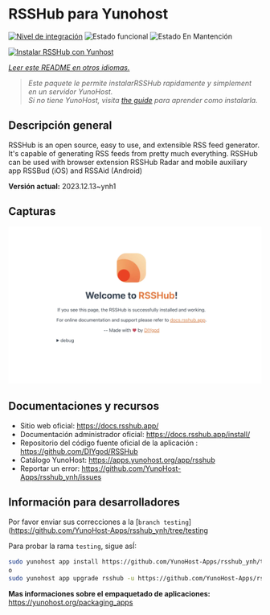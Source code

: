 <!--
Este archivo README esta generado automaticamente<https://github.com/YunoHost/apps/tree/master/tools/readme_generator>
No se debe editar a mano.
-->

# RSSHub para Yunohost

[![Nivel de integración](https://dash.yunohost.org/integration/rsshub.svg)](https://dash.yunohost.org/appci/app/rsshub) ![Estado funcional](https://ci-apps.yunohost.org/ci/badges/rsshub.status.svg) ![Estado En Mantención](https://ci-apps.yunohost.org/ci/badges/rsshub.maintain.svg)

[![Instalar RSSHub con Yunhost](https://install-app.yunohost.org/install-with-yunohost.svg)](https://install-app.yunohost.org/?app=rsshub)

*[Leer este README en otros idiomas.](./ALL_README.md)*

> *Este paquete le permite instalarRSSHub rapidamente y simplement en un servidor YunoHost.*  
> *Si no tiene YunoHost, visita [the guide](https://yunohost.org/install) para aprender como instalarla.*

## Descripción general

RSSHub is an open source, easy to use, and extensible RSS feed generator. It's capable of generating RSS feeds from pretty much everything. RSSHub can be used with browser extension RSSHub Radar and mobile auxiliary app RSSBud (iOS) and RSSAid (Android)


**Versión actual:** 2023.12.13~ynh1

## Capturas

![Captura de RSSHub](./doc/screenshots/screenshot.png)

## Documentaciones y recursos

- Sitio web oficial: <https://docs.rsshub.app/>
- Documentación administrador oficial: <https://docs.rsshub.app/install/>
- Repositorio del código fuente oficial de la aplicación : <https://github.com/DIYgod/RSSHub>
- Catálogo YunoHost: <https://apps.yunohost.org/app/rsshub>
- Reportar un error: <https://github.com/YunoHost-Apps/rsshub_ynh/issues>

## Información para desarrolladores

Por favor enviar sus correcciones a la [`branch testing`](https://github.com/YunoHost-Apps/rsshub_ynh/tree/testing

Para probar la rama `testing`, sigue asÍ:

```bash
sudo yunohost app install https://github.com/YunoHost-Apps/rsshub_ynh/tree/testing --debug
o
sudo yunohost app upgrade rsshub -u https://github.com/YunoHost-Apps/rsshub_ynh/tree/testing --debug
```

**Mas informaciones sobre el empaquetado de aplicaciones:** <https://yunohost.org/packaging_apps>

